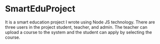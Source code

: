 # SmartEduProject

It is a smart education  project I wrote using Node JS technology. There are three users in the project student, teacher, and admin. The teacher can upload a course to the system and the student can apply by selecting the course.


